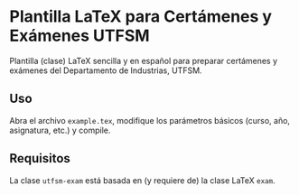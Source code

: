 # Plantilla LaTeX para Certámenes y Exámenes UTFSM

Plantilla (clase) LaTeX sencilla y en español para preparar certámenes y exámenes del Departamento de Industrias, UTFSM.

## Uso

Abra el archivo `example.tex`, modifique los parámetros básicos (curso, año, asignatura, etc.) y compile.

## Requisitos

La clase `utfsm-exam` está basada en (y requiere de) la clase LaTeX `exam`.
